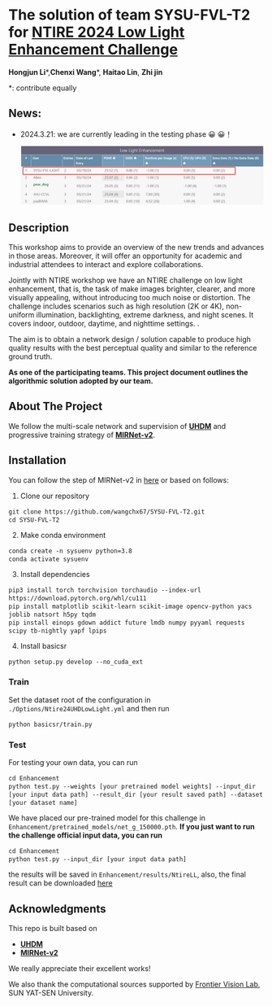 # The solution of team SYSU-FVL-T2 for [NTIRE 2024 Low Light Enhancement Challenge](https://codalab.lisn.upsaclay.fr/competitions/17640#learn_the_details)

**Hongjun Li***,**Chenxi Wang***, **Haitao Lin**, **Zhi jin**

*: contribute equally

## News:

- 2024.3.21: we are currently leading in the testing phase :grinning: :grinning:！

  ![rank](https://github.com/wangchx67/SYSU-FVL-T2/blob/main/figs/rank.png)

## Description

This workshop aims to provide an overview of the new trends and advances in those areas. Moreover, it will offer an opportunity for academic and industrial attendees to interact and explore collaborations.

Jointly with NTIRE workshop we have an NTIRE challenge on low light enhancement, that is, the task of make images brighter, clearer, and more visually appealing, without introducing too much noise or distortion. The challenge includes scenarios such as high resolution (2K or 4K), non-uniform illumination, backlighting, extreme darkness, and night scenes. It covers indoor, outdoor, daytime, and nighttime settings. .

The aim is to obtain a network design / solution capable to produce high quality results with the best perceptual quality and similar to the reference ground truth.

**As one of the participating teams. This project document outlines the algorithmic solution adopted by our team.**

## About The Project

We follow the multi-scale network and supervision of [**UHDM**](https://github.com/CVMI-Lab/UHDM) and progressive training strategy of **[MIRNet-v2](https://github.com/swz30/MIRNetv2/)**.

## Installation

You can follow the step of MIRNet-v2 in [here](https://github.com/swz30/MIRNetv2/blob/main/INSTALL.md#installation) or based on follows:

1. Clone our repository

```
git clone https://github.com/wangchx67/SYSU-FVL-T2.git
cd SYSU-FVL-T2
```

2. Make conda environment

```
conda create -n sysuenv python=3.8
conda activate sysuenv
```

3. Install dependencies

```
pip3 install torch torchvision torchaudio --index-url https://download.pytorch.org/whl/cu111
pip install matplotlib scikit-learn scikit-image opencv-python yacs joblib natsort h5py tqdm
pip install einops gdown addict future lmdb numpy pyyaml requests scipy tb-nightly yapf lpips
```

4. Install basicsr

```
python setup.py develop --no_cuda_ext
```

### Train

Set the dataset root of the configuration in `./Options/Ntire24UHDLowLight.yml` and then run

```
python basicsr/train.py
```

### Test

For testing your own data, you can run

```
cd Enhancement
python test.py --weights [your pretrained model weights] --input_dir [your input data path] --result_dir [your result saved path] --dataset [your dataset name]
```

We have placed our pre-trained model for this challenge in `Enhancement/pretrained_models/net_g_150000.pth`. **If you just want to run the challenge official input data, you can run** 

```
cd Enhancement
python test.py --input_dir [your input data path]
```

the results will be saved in `Enhancement/results/NtireLL`, also, the final result can be downloaded [here](https://drive.google.com/file/d/1RE_DMzGqqX9bOusmIpKGEj7h_4UF3kWE/view?usp=sharing)

## Acknowledgments

This repo is built based on

- [**UHDM**](https://github.com/CVMI-Lab/UHDM) 
- **[MIRNet-v2](https://github.com/swz30/MIRNetv2/)**

We really appreciate their excellent works!

We also thank the computational sources supported by [Frontier Vision Lab](https://fvl2020.github.io/fvl.github.com/), SUN YAT-SEN University.
